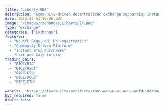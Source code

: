 ```yaml
---
title: "Liberty DEX"
description: "Community-driven decentralized exchange supporting instant BitcoinZ (BTCZ) purchases with top cryptocurrencies."
date: 2023-12-03T10:00:00Z
image: "/images/exchanges/LibertyDEX.png"
type: "exchange"
categories: ["Exchange"]
features:
  - "No KYC Required, No registration"
  - "Community-Driven Platform"
  - "Instant BTCZ Purchases"
  - "Fast and Easy to Use"
trading_pairs:
  - "BTCZ/BTC"
  - "BTCZ/USDT"
  - "BTCZ/LTC"
  - "BTCZ/DOGE"
  - "BTCZ/ETH"
  
website: "https://claude.site/artifacts/f4855ee2-0097-4c67-90fd-1dd4b448ba72"
kyc_required: false
draft: false
---
```


